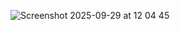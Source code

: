 ![Screenshot 2025-09-29 at 12 04 45](https://github.com/user-attachments/assets/31ffadd4-2b36-4e78-9468-4007c3d0e25d)
